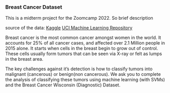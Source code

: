 ### Breast Cancer Dataset ###

This is a midterm project for the Zoomcamp 2022. 
So brief description

source of the data: 
[Kaggle](https://www.kaggle.com/datasets/yasserh/breast-cancer-dataset?datasetId=1829286)
[UCI Machine Learning Repository](https://archive.ics.uci.edu/ml/datasets/Breast+Cancer+Wisconsin+%28Diagnostic%29)

Breast cancer is the most common cancer amongst women in the world. It accounts for 25% of all cancer cases, and affected over 2.1 Million people in 2015 alone. It starts when cells in the breast begin to grow out of control. These cells usually form tumors that can be seen via X-ray or felt as lumps in the breast area.

The key challenges against it’s detection is how to classify tumors into malignant (cancerous) or benign(non cancerous). We ask you to complete the analysis of classifying these tumors using machine learning (with SVMs) and the Breast Cancer Wisconsin (Diagnostic) Dataset.